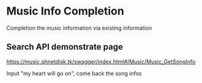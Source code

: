 # Music Info Completion

Completion the music information via existing information

## Search API demonstrate page

<https://music.qhnetdisk.tk/swagger/index.html#/Music/Music_GetSongInfo>

Input "my heart will go on", come back the song infos
